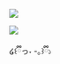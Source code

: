 ![](https://files.catbox.moe/19f6yx.webp)

<p align=“center”>  

 
  ![](https://file.garden/ZhR7DLcFMh_Z3OTH/depressant/lace02)


໒꒰ྀིっ˕ -｡꒱ྀི১ 
